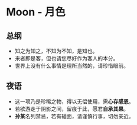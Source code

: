 # Moon - 月色

## 总纲
- 知之为知之，不知为不知，是知也。
- 来者即是客，但也请您尽好作为客人的本分。
- 世界上没有什么事情是理所当然的，请珍惜眼前。

## 夜语
- 这一项乃是珍稀之物，得以无偿使用，需**心存感恩**。
- 若欲游走于阴影之间，留痕于此，愿君**自承其果**。
- **孙某**名列禁忌，若有碰面，请谨慎行事，切勿亲近。

<!--
    免费提供，请心存感恩
    此项目为备份用途，若作其他用途，请自行承担后果
    孙** 给我付钱
-->